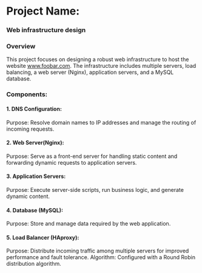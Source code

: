 # Project Name:
### Web infrastructure design 
### Overview
This project focuses on designing a robust web infrastructure to host the website www.foobar.com. The infrastructure includes multiple servers, load balancing, a web server (Nginx), application servers, and a MySQL database.

### Components:
#### 1. DNS Configuration:
Purpose: Resolve domain names to IP addresses and manage the routing of incoming requests.

#### 2. Web Server(Nginx):
Purpose: Serve as a front-end server for handling static content and forwarding dynamic requests to application servers.

#### 3. Application Servers:
Purpose: Execute server-side scripts, run business logic, and generate dynamic content.

#### 4. Database (MySQL):
Purpose: Store and manage data required by the web application.

#### 5. Load Balancer (HAproxy):
Purpose: Distribute incoming traffic among multiple servers for improved performance and fault tolerance.
Algorithm: Configured with a Round Robin distribution algorithm.
